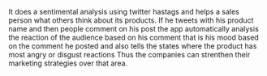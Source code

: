 It does a sentimental analysis using twitter hastags and helps a sales person what others think about its products.
If he tweets with his product name and then people comment on his post the app automatically analysis the reaction of the audience based on his comment that is his mood based on the comment he posted and also tells the states where the product has most angry or disgust reactions
Thus the companies can strenthen their marketing strategies over that area.
